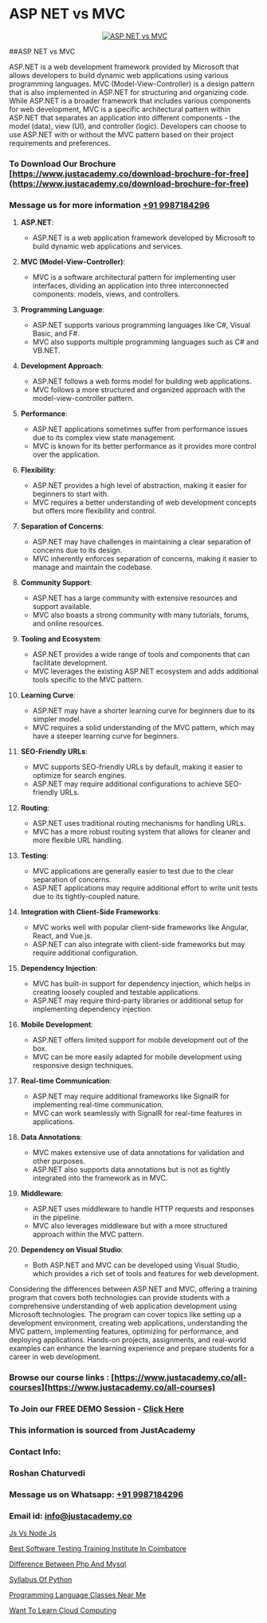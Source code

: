 # ASP NET vs MVC

<p align="center">
  <a href="https://justacademy.co/course-detail/asp-net-training">
    <img src="https://justacademy.co/storage2/course_image/1708336878_course_image.png" alt="ASP NET vs MVC">
  </a>
</p>
##ASP NET vs MVC

ASP.NET is a web development framework provided by Microsoft that allows developers to build dynamic web applications using various programming languages. MVC (Model-View-Controller) is a design pattern that is also implemented in ASP.NET for structuring and organizing code. While ASP.NET is a broader framework that includes various components for web development, MVC is a specific architectural pattern within ASP.NET that separates an application into different components - the model (data), view (UI), and controller (logic). Developers can choose to use ASP.NET with or without the MVC pattern based on their project requirements and preferences.
### To Download Our Brochure [https://www.justacademy.co/download-brochure-for-free](https://www.justacademy.co/download-brochure-for-free)
### Message us for more information [+91 9987184296](https://api.whatsapp.com/send?phone=919987184296)
1) **ASP.NET**:
   - ASP.NET is a web application framework developed by Microsoft to build dynamic web applications and services.
  
2) **MVC (Model-View-Controller)**:
   - MVC is a software architectural pattern for implementing user interfaces, dividing an application into three interconnected components: models, views, and controllers.

3) **Programming Language**:
   - ASP.NET supports various programming languages like C#, Visual Basic, and F#.
   - MVC also supports multiple programming languages such as C# and VB.NET.

4) **Development Approach**:
   - ASP.NET follows a web forms model for building web applications.
   - MVC follows a more structured and organized approach with the model-view-controller pattern.

5) **Performance**:
   - ASP.NET applications sometimes suffer from performance issues due to its complex view state management.
   - MVC is known for its better performance as it provides more control over the application.

6) **Flexibility**:
   - ASP.NET provides a high level of abstraction, making it easier for beginners to start with.
   - MVC requires a better understanding of web development concepts but offers more flexibility and control.

7) **Separation of Concerns**:
   - ASP.NET may have challenges in maintaining a clear separation of concerns due to its design.
   - MVC inherently enforces separation of concerns, making it easier to manage and maintain the codebase.

8) **Community Support**:
   - ASP.NET has a large community with extensive resources and support available.
   - MVC also boasts a strong community with many tutorials, forums, and online resources.

9) **Tooling and Ecosystem**:
   - ASP.NET provides a wide range of tools and components that can facilitate development.
   - MVC leverages the existing ASP.NET ecosystem and adds additional tools specific to the MVC pattern.

10) **Learning Curve**:
    - ASP.NET may have a shorter learning curve for beginners due to its simpler model.
    - MVC requires a solid understanding of the MVC pattern, which may have a steeper learning curve for beginners.

11) **SEO-Friendly URLs**:
    - MVC supports SEO-friendly URLs by default, making it easier to optimize for search engines.
    - ASP.NET may require additional configurations to achieve SEO-friendly URLs.

12) **Routing**:
    - ASP.NET uses traditional routing mechanisms for handling URLs.
    - MVC has a more robust routing system that allows for cleaner and more flexible URL handling.

13) **Testing**:
    - MVC applications are generally easier to test due to the clear separation of concerns.
    - ASP.NET applications may require additional effort to write unit tests due to its tightly-coupled nature.

14) **Integration with Client-Side Frameworks**:
    - MVC works well with popular client-side frameworks like Angular, React, and Vue.js.
    - ASP.NET can also integrate with client-side frameworks but may require additional configuration.

15) **Dependency Injection**:
    - MVC has built-in support for dependency injection, which helps in creating loosely coupled and testable applications.
    - ASP.NET may require third-party libraries or additional setup for implementing dependency injection.

16) **Mobile Development**:
    - ASP.NET offers limited support for mobile development out of the box.
    - MVC can be more easily adapted for mobile development using responsive design techniques.

17) **Real-time Communication**:
    - ASP.NET may require additional frameworks like SignalR for implementing real-time communication.
    - MVC can work seamlessly with SignalR for real-time features in applications.

18) **Data Annotations**:
    - MVC makes extensive use of data annotations for validation and other purposes.
    - ASP.NET also supports data annotations but is not as tightly integrated into the framework as in MVC.

19) **Middleware**:
    - ASP.NET uses middleware to handle HTTP requests and responses in the pipeline.
    - MVC also leverages middleware but with a more structured approach within the MVC pattern.

20) **Dependency on Visual Studio**:
    - Both ASP.NET and MVC can be developed using Visual Studio, which provides a rich set of tools and features for web development.

Considering the differences between ASP.NET and MVC, offering a training program that covers both technologies can provide students with a comprehensive understanding of web application development using Microsoft technologies. The program can cover topics like setting up a development environment, creating web applications, understanding the MVC pattern, implementing features, optimizing for performance, and deploying applications. Hands-on projects, assignments, and real-world examples can enhance the learning experience and prepare students for a career in web development.

### Browse our course links : [https://www.justacademy.co/all-courses](https://www.justacademy.co/all-courses) 
### To Join our FREE DEMO Session - [Click Here](https://www.justacademy.co/register-for-course-demo)


### This information is sourced from JustAcademy
### Contact Info:
### Roshan Chaturvedi
### Message us on Whatsapp: [+91 9987184296](https://api.whatsapp.com/send?phone=919987184296)
### Email id: [info@justacademy.co](mailto:info@justacademy.co)
                
[Js Vs Node Js](https://www.linkedin.com/pulse/js-vs-node-justacademy-coimbatore-miyoc?trackingId=nYgOOO6hedundD5NCh1JBQ%3D%3D&lipi=urn%3Ali%3Apage%3Ad_flagship3_company_admin%3BzebO8%2FdlQdOp%2FzsKprgh%2FA%3D%3D)

[Best Software Testing Training Institute In Coimbatore](https://www.linkedin.com/pulse/best-software-testing-training-institute-coimbatore-onqdc?trackingId=CMdAI%2BVnYQAjJTLQ%2BBlZCg%3D%3D&lipi=urn%3Ali%3Apage%3Ad_flagship3_company_admin%3BGzpHiwsYRr22lJjP82PYtA%3D%3D)

[Difference Between Php And Mysql](https://medium.com/@roneet705/difference-between-php-and-mysql-d3fc74f6da1f)

[Syllabus Of Python](https://medium.com/@kamblerajas684/syllabus-of-python-801a281f215c)

[Programming Language Classes Near Me](https://justacademyin.github.io/justacademy/programming-language-classes-near-me)

[Want To Learn Cloud Computing](https://justacademyin.github.io/justacademy/want-to-learn-cloud-computing)

